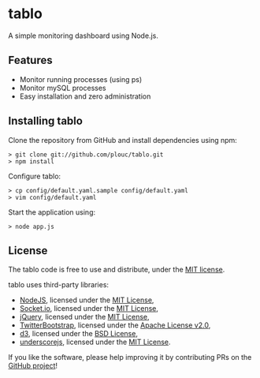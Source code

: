 tablo
=====

A simple monitoring dashboard using Node.js.

Features
--------

* Monitor running processes (using ps)
* Monitor mySQL processes
* Easy installation and zero administration

Installing tablo
----------------

Clone the repository from GitHub and install dependencies using npm:

    > git clone git://github.com/plouc/tablo.git
    > npm install

Configure tablo:

    > cp config/default.yaml.sample config/default.yaml
    > vim config/default.yaml

Start the application using:

    > node app.js

License
-------

The tablo code is free to use and distribute, under the [MIT license](https://raw.github.com/plouc/tablo/master/LICENSE).

tablo uses third-party libraries:

* [NodeJS](http://nodejs.org/), licensed under the [MIT License](https://github.com/joyent/node/blob/master/LICENSE#L5-22),
* [Socket.io](http://socket.io/), licensed under the [MIT License](https://github.com/LearnBoost/socket.io/blob/master/Readme.md),
* [jQuery](http://jquery.com/), licensed under the [MIT License](http://jquery.org/license),
* [TwitterBootstrap](http://twitter.github.com/bootstrap/), licensed under the [Apache License v2.0](http://www.apache.org/licenses/LICENSE-2.0),
* [d3](http://http://d3js.org/), licensed under the [BSD License](https://raw.github.com/mbostock/d3/master/LICENSE),
* [underscorejs](http://http://d3js.org/), licensed under the [MIT License](https://raw.github.com/documentcloud/underscore/master/LICENSE).

If you like the software, please help improving it by contributing PRs on the [GitHub project](https://github.com/plouc/tablo)!
